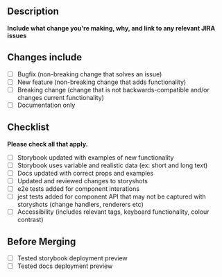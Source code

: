 ## Description

**Include what change you're making, why, and link to any relevant JIRA issues**

## Changes include

- [ ] Bugfix (non-breaking change that solves an issue)
- [ ] New feature (non-breaking change that adds functionality)
- [ ] Breaking change (change that is not backwards-compatible and/or changes current functionality)
- [ ] Documentation only

## Checklist

**Please check all that apply.**

- [ ] Storybook updated with examples of new functionality
- [ ] Storybook uses variable and realistic data (ex: short and long text)
- [ ] Docs updated with correct props and examples
- [ ] Updated and reviewed changes to storyshots
- [ ] e2e tests added for component interations
- [ ] jest tests added for component API that may not be captured with storyshots (change handlers, renderers etc)
- [ ] Accessibility (includes relevant tags, keyboard functionality, colour contrast)

## Before Merging

- [ ] Tested storybook deployment preview
- [ ] Tested docs deployment preview
